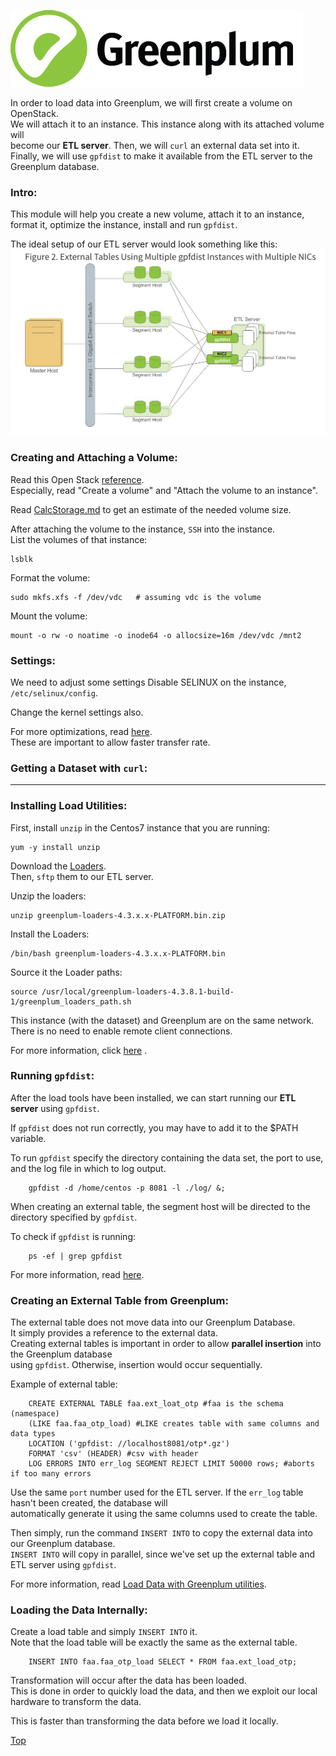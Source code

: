 ![Greenplum](https://github.com/syuja/GreenPlumSetup/blob/master/img/greenplum-logo.png)
<a id='top'></a>

In order to load data into Greenplum, we will first create a volume on OpenStack.  
We will attach it to an instance. This instance along with its attached volume will  
become our **ETL server**. 
Then, we will `curl` an external data set into it.  
Finally, we will use `gpfdist` to make it available from the ETL server to the Greenplum database.  


### Intro: 
This module will help you create a new volume, attach it to an instance, format it,
optimize the instance, install and run `gpfdist`.  

The ideal setup of our ETL server would look something like this:  
![ideal_etl](https://github.com/syuja/GreenPlumSetup/blob/master/img/ideal_etl.png)

### Creating and Attaching a Volume:  
Read this Open Stack [reference](http://docs.openstack.org/user-guide/common/cli_manage_volumes.html).  
Especially, read "Create a volume" and "Attach the volume to an instance".   

Read [CalcStorage.md](CalcStorage.md) to get an estimate of the needed volume size.  

After attaching the volume to the instance, `SSH` into the instance.  
List the volumes of that instance:  

    lsblk    

Format the volume:  

    sudo mkfs.xfs -f /dev/vdc   # assuming vdc is the volume  

Mount the volume:   

    mount -o rw -o noatime -o inode64 -o allocsize=16m /dev/vdc /mnt2   


### Settings:    
We need to adjust some settings 
Disable SELINUX on the instance, `/etc/selinux/config`.    

Change the kernel settings also.


For more optimizations, read [here](http://gpdb.docs.pivotal.io/4360/prep_os-system-params.html#topic3).  
These are important to allow faster transfer rate.  




### Getting a Dataset with `curl`:    
****************








### Installing Load Utilities:   
First, install `unzip` in the Centos7 instance that you are running:  

    yum -y install unzip   

Download the [Loaders](https://network.pivotal.io/products/pivotal-gpdb#/releases/1683/file_groups/410 ).  
Then, `sftp` them to our ETL server.  

Unzip the loaders:  

    unzip greenplum-loaders-4.3.x.x-PLATFORM.bin.zip

Install the Loaders:  

    /bin/bash greenplum-loaders-4.3.x.x-PLATFORM.bin   

Source it the Loader paths:   

    source /usr/local/greenplum-loaders-4.3.8.1-build-1/greenplum_loaders_path.sh     

This instance (with the dataset) and Greenplum are on the same network.  
There is no need to enable remote client connections.  

For more information, click [here](http://gpdb.docs.pivotal.io/4380/client_tool_guides/load/unix/unix_load_install.html) .  


### Running `gpfdist`:   
After the load tools have been installed, we can start running our **ETL server** using `gpfdist`.  

If `gpfdist` does not run correctly, you may have to add it to the $PATH variable.  

To run `gpfdist` specify the directory containing the data set, the port to use, and the log file in which to log output.  

        gpfdist -d /home/centos -p 8081 -l ./log/ &;  

When creating an external table, the segment host will be directed to the directory specified by `gpfdist`.  

To check if `gpfdist` is running:  

        ps -ef | grep gpfdist  


For more information, read [here](http://gpdb.docs.pivotal.io/4330/utility_guide/admin_utilities/gpfdist.html).   

### Creating an External Table from Greenplum:   
The external table does not move data into our Greenplum Database.  
It simply provides a reference to the external data.  
Creating external tables is important in order to allow **parallel insertion** into the Greenplum database  
using `gpfdist`. Otherwise, insertion would occur sequentially.  

Example of external table:  

        CREATE EXTERNAL TABLE faa.ext_loat_otp #faa is the schema (namespace)   
        (LIKE faa.faa_otp_load) #LIKE creates table with same columns and data types   
        LOCATION ('gpfdist: //localhost8081/otp*.gz')    
        FORMAT 'csv' (HEADER) #csv with header    
        LOG ERRORS INTO err_log SEGMENT REJECT LIMIT 50000 rows; #aborts if too many errors    

Use the same `port` number used for the ETL server.  If the `err_log` table hasn't been created, the database will  
automatically generate it using the same columns used to create the table.  

Then simply, run the command `INSERT INTO` to copy the external data into our Greenplum database.  
`INSERT INTO` will copy in parallel, since we've set up the external table and ETL server using `gpfdist`.  

For more information, read [Load Data with Greenplum utilities](https://github.com/syuja/GreenPlumSetup/blob/413fcf8fe683772908a72e831b93c66f37c551ba/tutorial/TUTORIAL.md#).  

### Loading the Data Internally:   
Create a load table and simply `INSERT INTO` it.  
Note that the load table will be exactly the same as the external table.   

        INSERT INTO faa.faa_otp_load SELECT * FROM faa.ext_load_otp;  


Transformation will occur after the data has been loaded.  
This is done in order to quickly load the data, and then we exploit our local hardware to transform the data.  

This is faster than transforming the data before we load it locally.  




[Top](#top) 
